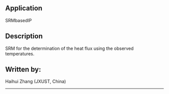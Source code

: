 Application
-----------

SRMbasedIP

Description
-----------   

SRM for the determination of the heat flux using the observed temperatures. 
                        
Written by:
-----------

Haihui Zhang (JXUST, China)
                                
---------------------------------


